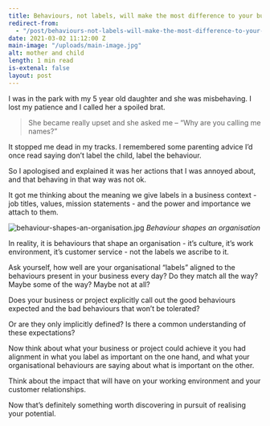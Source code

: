 ```yaml
---
title: Behaviours, not labels, will make the most difference to your business
redirect-from:
  - "/post/behaviours-not-labels-will-make-the-most-difference-to-your-business"
date: 2021-03-02 11:12:00 Z
main-image: "/uploads/main-image.jpg"
alt: mother and child
length: 1 min read
is-extenal: false
layout: post
---
```


I was in the park with my 5 year old daughter and she was misbehaving. I lost my patience and I called her a spoiled brat.

> She became really upset and she asked me – “Why are you calling me names?”

It stopped me dead in my tracks. I remembered some parenting advice I’d once read saying don’t label the child, label the behaviour.

So I apologised and explained it was her actions that I was annoyed about, and that behaving in that way was not ok.

It got me thinking about the meaning we give labels in a business context - job titles, values, mission statements - and the power and importance we attach to them.

![behaviour-shapes-an-organisation.jpg](/uploads/behaviour-shapes-an-organisation.jpg)
_Behaviour shapes an organisation_

In reality, it is behaviours that shape an organisation - it’s culture, it’s work environment, it’s customer service - not the labels we ascribe to it.

Ask yourself, how well are your organisational “labels” aligned to the behaviours present in your business every day? Do they match all the way? Maybe some of the way? Maybe not at all?

Does your business or project explicitly call out the good behaviours expected and the bad behaviours that won’t be tolerated?

Or are they only implicitly defined? Is there a common understanding of these expectations?

Now think about what your business or project could achieve it you had alignment in what you label as important on the one hand, and what your organisational behaviours are saying about what is important on the other.

Think about the impact that will have on your working environment and your customer relationships.

Now that’s definitely something worth discovering in pursuit of realising your potential.
